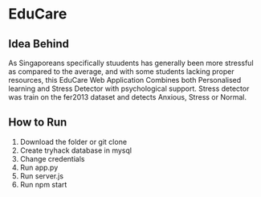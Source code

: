 # EduCare

## Idea Behind

As Singaporeans specifically stuudents has generally been more stressful as compared to the average, and with some students lacking proper resources, this EduCare Web Application Combines both Personalised learning and Stress Detector with psychological support.
Stress detector was train on the fer2013 dataset and detects Anxious, Stress or Normal. 

## How to Run
1. Download the folder or git clone
2. Create tryhack database in mysql
3. Change credentials
4. Run app.py
5. Run server.js
6. Run npm start
